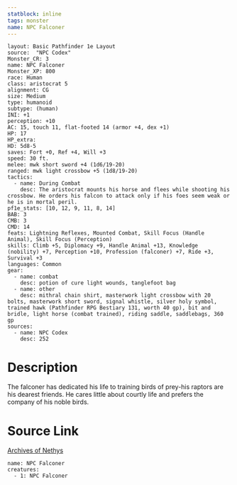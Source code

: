 ```yaml
---
statblock: inline
tags: monster
name: NPC Falconer
---
```

```statblock
layout: Basic Pathfinder 1e Layout
source:  "NPC Codex"
Monster_CR: 3
name: NPC Falconer
Monster_XP: 800
race: Human
class: aristocrat 5
alignment: CG
size: Medium
type: humanoid
subtype: (human)
INI: +1
perception: +10
AC: 15, touch 11, flat-footed 14 (armor +4, dex +1)
HP: 17
HP_extra: 
HD: 5d8-5
saves: Fort +0, Ref +4, Will +3
speed: 30 ft.
melee: mwk short sword +4 (1d6/19-20)
ranged: mwk light crossbow +5 (1d8/19-20)
tactics:
  - name: During Combat
    desc: The aristocrat mounts his horse and flees while shooting his crossbow. He orders his falcon to attack only if his foes seem weak or he is in mortal peril.
pf1e_stats: [10, 12, 9, 11, 8, 14]
BAB: 3
CMB: 3
CMD: 14
feats: Lightning Reflexes, Mounted Combat, Skill Focus (Handle Animal), Skill Focus (Perception)
skills: Climb +5, Diplomacy +9, Handle Animal +13, Knowledge (nobility) +7, Perception +10, Profession (falconer) +7, Ride +3, Survival +3
languages: Common
gear:
  - name: combat
    desc: potion of cure light wounds, tanglefoot bag
  - name: other
    desc: mithral chain shirt, masterwork light crossbow with 20 bolts, masterwork short sword, signal whistle, silver holy symbol, trained hawk (Pathfinder RPG Bestiary 131, worth 40 gp), bit and bridle, light horse (combat trained), riding saddle, saddlebags, 360 gp
sources:
  - name: NPC Codex
    desc: 252
```
# Description
The falconer has dedicated his life to training birds of prey-his raptors are his dearest friends. He cares little about courtly life and prefers the company of his noble birds.
# Source Link
[Archives of Nethys](https://aonprd.com/NPCDisplay.aspx?ItemName=Falconer)
```encounter-table
name: NPC Falconer
creatures:
  - 1: NPC Falconer
```
